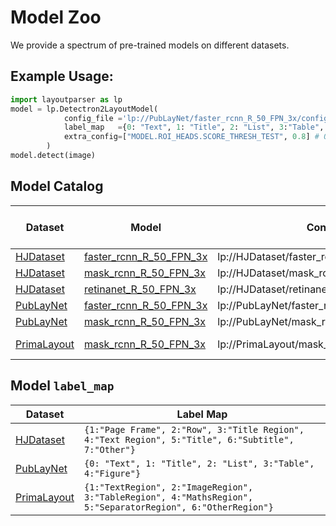 # Model Zoo

We provide a spectrum of pre-trained models on different datasets.

## Example Usage: 

```python
import layoutparser as lp
model = lp.Detectron2LayoutModel(
            config_file ='lp://PubLayNet/faster_rcnn_R_50_FPN_3x/config', # In model catalog
            label_map   ={0: "Text", 1: "Title", 2: "List", 3:"Table", 4:"Figure"}, # In model`label_map`
            extra_config=["MODEL.ROI_HEADS.SCORE_THRESH_TEST", 0.8] # Optional
        )
model.detect(image)
```

## Model Catalog

| Dataset                                                      | Model                                                        | Config Path                                   | Eval Result (mAP)                                            |
| ------------------------------------------------------------ | ------------------------------------------------------------ | --------------------------------------------- | ------------------------------------------------------------ |
| [HJDataset](https://dell-research-harvard.github.io/HJDataset/) | [faster_rcnn_R_50_FPN_3x](https://www.dropbox.com/s/j4yseny2u0hn22r/config.yml?dl=1) | lp://HJDataset/faster_rcnn_R_50_FPN_3x/config |                                                              |
| [HJDataset](https://dell-research-harvard.github.io/HJDataset/) | [mask_rcnn_R_50_FPN_3x](https://www.dropbox.com/s/4jmr3xanmxmjcf8/config.yml?dl=1) | lp://HJDataset/mask_rcnn_R_50_FPN_3x/config   |                                                              |
| [HJDataset](https://dell-research-harvard.github.io/HJDataset/) | [retinanet_R_50_FPN_3x](https://www.dropbox.com/s/z8a8ywozuyc5c2x/config.yml?dl=1) | lp://HJDataset/retinanet_R_50_FPN_3x/config   |                                                              |
| [PubLayNet](https://github.com/ibm-aur-nlp/PubLayNet)        | [faster_rcnn_R_50_FPN_3x](https://www.dropbox.com/s/f3b12qc4hc0yh4m/config.yml?dl=1) | lp://PubLayNet/faster_rcnn_R_50_FPN_3x/config |                                                              |
| [PubLayNet](https://github.com/ibm-aur-nlp/PubLayNet)        | [mask_rcnn_R_50_FPN_3x](https://www.dropbox.com/s/u9wbsfwz4y0ziki/config.yml?dl=1) | lp://PubLayNet/mask_rcnn_R_50_FPN_3x/config   |                                                              |
| [PrimaLayout](https://www.primaresearch.org/dataset/)        | [mask_rcnn_R_50_FPN_3x](https://www.dropbox.com/s/yc92x97k50abynt/config.yaml?dl=1) | lp://PrimaLayout/mask_rcnn_R_50_FPN_3x/config | 69.35 [eval.csv](https://www.dropbox.com/s/9uuql57uedvb9mo/eval.csv?dl=0) |

## Model `label_map`

| Dataset                                                      | Label Map                                                    |
| ------------------------------------------------------------ | ------------------------------------------------------------ |
| [HJDataset](https://dell-research-harvard.github.io/HJDataset/) | `{1:"Page Frame", 2:"Row", 3:"Title Region", 4:"Text Region", 5:"Title", 6:"Subtitle", 7:"Other"}` |
| [PubLayNet](https://github.com/ibm-aur-nlp/PubLayNet)        | `{0: "Text", 1: "Title", 2: "List", 3:"Table", 4:"Figure"}`     |
| [PrimaLayout](https://www.primaresearch.org/dataset/)        | `{1:"TextRegion", 2:"ImageRegion", 3:"TableRegion", 4:"MathsRegion", 5:"SeparatorRegion", 6:"OtherRegion"}` |